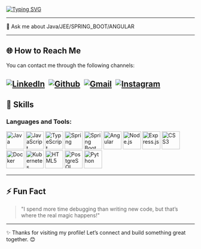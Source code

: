 <a align="center" href="https://git.io/typing-svg"><img src="https://readme-typing-svg.herokuapp.com?font=Fira+Code&weight=500&pause=1000&color=4CD1F7&background=34627800&center=true&vCenter=true&width=480&height=53&lines=Hello+%F0%9F%91%8B+%2CI%E2%80%99m+OTHMANE+BOUDALI!;Full+Stack+Developer+%E2%80%93+Java+%26+Angular" alt="Typing SVG" /></a>

 ---

💬 Ask me about Java/JEE/SPRING_BOOT/ANGULAR

---

## 🌐 How to Reach Me  
You can contact me through the following channels:

[![LinkedIn](https://www.vectorlogo.zone/logos/linkedin/linkedin-icon.svg)](https://www.linkedin.com/in/othmane-boudali-80344a21a )&nbsp;
[![Github](https://www.vectorlogo.zone/logos/github/github-icon.svg)](https://github.com/OTH-BD)&nbsp;
[![Gmail](https://www.vectorlogo.zone/logos/gmail/gmail-icon.svg)](mailto:othmane.boudali01@gmail.com)&nbsp;
[![Instagram](https://www.vectorlogo.zone/logos/instagram/instagram-icon.svg)](https://www.instagram.com/othmaneboudali)
---

## 🚀 Skills
### Languages and Tools:

<p align="left">
  <img src="https://www.vectorlogo.zone/logos/java/java-icon.svg" alt="Java" width="48px" height="48px"/>
  <img src="https://www.vectorlogo.zone/logos/javascript/javascript-icon.svg" alt="JavaScript" width="48px" height="48px"/>
  <img src="https://www.vectorlogo.zone/logos/typescriptlang/typescriptlang-icon.svg" alt="TypeScript" width="48px" height="48px"/>
  <img src="https://www.vectorlogo.zone/logos/springio/springio-icon.svg" alt="Spring" width="48px" height="48px"/>
  <img src="https://www.vectorlogo.zone/logos/springio/springio-ar21.svg" alt="Spring Boot" width="48px" height="48px"/>
  <img src="https://www.vectorlogo.zone/logos/angular/angular-icon.svg" alt="Angular" width="48px" height="48px"/>
  <img src="https://www.vectorlogo.zone/logos/nodejs/nodejs-icon.svg" alt="Node.js" width="48px" height="48px"/>
  <img src="https://www.vectorlogo.zone/logos/expressjs/expressjs-icon.svg" alt="Express.js" width="48px" height="48px"/>
  <img src="https://www.vectorlogo.zone/logos/w3_css/w3_css-icon.svg" alt="CSS3" width="48px" height="48px"/>
  <img src="https://www.vectorlogo.zone/logos/docker/docker-icon.svg" alt="Docker" width="48px" height="48px"/>
  <img src="https://www.vectorlogo.zone/logos/kubernetes/kubernetes-icon.svg" alt="Kubernetes" width="48px" height="48px"/>
  <img src="https://www.vectorlogo.zone/logos/w3_html5/w3_html5-icon.svg" alt="HTML5" width="48px" height="48px"/>
  <img src="https://www.vectorlogo.zone/logos/postgresql/postgresql-icon.svg" alt="PostgreSQL" width="48px" height="48px"/>
  <img src="https://www.vectorlogo.zone/logos/python/python-icon.svg" alt="Python" width="48px" height="48px"/>
 
</p>
  
---

## ⚡ Fun Fact  

> "I spend more time debugging than writing new code, but that’s where the real magic happens!"  

---

✨ Thanks for visiting my profile! Let’s connect and build something great together. 😊  
